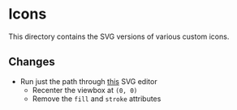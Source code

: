# Icons

This directory contains the SVG versions of various custom icons.

## Changes

- Run just the path through [this](https://yqnn.github.io/svg-path-editor/) SVG editor
  - Recenter the viewbox at `(0, 0)`
  - Remove the `fill` and `stroke` attributes
